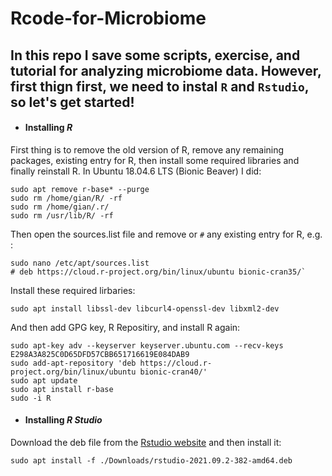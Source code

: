 # Rcode-for-Microbiome

## In this repo I save some scripts, exercise, and tutorial for analyzing microbiome data. However, first thign first, we need to instal `R` and `Rstudio`, so let's get started!

* #### Installing *R*

First thing is to remove the old version of R, remove any remaining packages, existing entry for R, then install some required libraries and finally reinstall R. In Ubuntu 18.04.6 LTS (Bionic Beaver) I did:

```
sudo apt remove r-base* --purge
sudo rm /home/gian/R/ -rf
sudo rm /home/gian/.r/
sudo rm /usr/lib/R/ -rf
```

Then open the sources.list file and remove or `#` any existing entry for R, e.g. :
```
sudo nano /etc/apt/sources.list
# deb https://cloud.r-project.org/bin/linux/ubuntu bionic-cran35/`
```
Install these required lirbaries:

```
sudo apt install libssl-dev libcurl4-openssl-dev libxml2-dev
```

And then add GPG key, R Repositiry, and install R again:

```
sudo apt-key adv --keyserver keyserver.ubuntu.com --recv-keys E298A3A825C0D65DFD57CBB651716619E084DAB9
sudo add-apt-repository 'deb https://cloud.r-project.org/bin/linux/ubuntu bionic-cran40/'
sudo apt update
sudo apt install r-base
sudo -i R
```

* #### Installing *R Studio*

Download the deb file from the [Rstudio website](https://www.rstudio.com/) and then install it:

```
sudo apt install -f ./Downloads/rstudio-2021.09.2-382-amd64.deb
```
